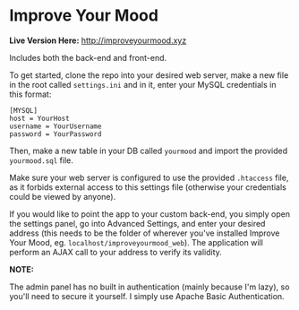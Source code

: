 # Improve Your Mood

**Live Version Here:** http://improveyourmood.xyz

Includes both the back-end and front-end.

To get started, clone the repo into your desired web server, make a new file in the root called `settings.ini` and in it, enter your MySQL credentials in this format:

```
[MYSQL]
host = YourHost
username = YourUsername
password = YourPassword
```

Then, make a new table in your DB called `yourmood` and import the provided `yourmood.sql` file.

Make sure your web server is configured to use the provided `.htaccess` file, as it forbids external access to this settings file (otherwise your credentials could be viewed by anyone).

If you would like to point the app to your custom back-end, you simply open the settings panel, go into Advanced Settings, and enter your desired address (this needs to be the folder of wherever you've installed Improve Your Mood, eg. `localhost/improveyourmood_web`). The application will perform an AJAX call to your address to verify its validity.

**NOTE:**

The admin panel has no built in authentication (mainly because I'm lazy), so you'll need to secure it yourself. I simply use Apache Basic Authentication.
